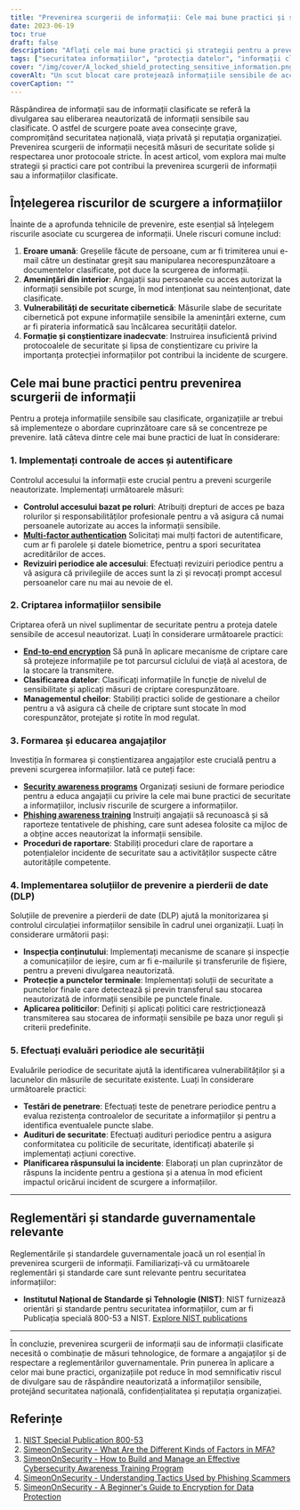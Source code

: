 ```yaml
---
title: "Prevenirea scurgerii de informații: Cele mai bune practici și strategii pentru o securitate sporită"
date: 2023-06-19
toc: true
draft: false
description: "Aflați cele mai bune practici și strategii pentru a preveni scurgerea informațiilor și pentru a proteja datele sensibile, asigurând o securitate și o protecție sporită."
tags: ["securitatea informațiilor", "protecția datelor", "informații clasificate", "scurgere de informații", "strategii de prevenire", "cele mai bune practici", "controale de acces", "criptare", "formarea angajaților", "securitate cibernetică", "prevenirea pierderilor de date", "evaluări de securitate", "reglementări guvernamentale", "NIST", "amenințări din interior", "vulnerabilități de securitate cibernetică", "eroare umană", "programe de conștientizare", "conștientizarea phishing-ului", "Soluții DLP", "controlul accesului pe bază de roluri", "autentificarea cu mai mulți factori", "gestionarea cheilor de criptare", "protecție endpoint", "inspecția conținutului", "audituri de securitate", "teste de penetrare", "planificarea răspunsului la incidente", "protocoale de securitate", "protecția informațiilor"]
cover: "/img/cover/A_locked_shield_protecting_sensitive_information.png"
coverAlt: "Un scut blocat care protejează informațiile sensibile de accesul neautorizat."
coverCaption: ""
---
```


Răspândirea de informații sau de informații clasificate se referă la divulgarea sau eliberarea neautorizată de informații sensibile sau clasificate. O astfel de scurgere poate avea consecințe grave, compromițând securitatea națională, viața privată și reputația organizației. Prevenirea scurgerii de informații necesită măsuri de securitate solide și respectarea unor protocoale stricte. În acest articol, vom explora mai multe strategii și practici care pot contribui la prevenirea scurgerii de informații sau a informațiilor clasificate.

## Înțelegerea riscurilor de scurgere a informațiilor

Înainte de a aprofunda tehnicile de prevenire, este esențial să înțelegem riscurile asociate cu scurgerea de informații. Unele riscuri comune includ:

1. **Eroare umană**: Greșelile făcute de persoane, cum ar fi trimiterea unui e-mail către un destinatar greșit sau manipularea necorespunzătoare a documentelor clasificate, pot duce la scurgerea de informații.
2. **Amenințări din interior**: Angajații sau persoanele cu acces autorizat la informații sensibile pot scurge, în mod intenționat sau neintenționat, date clasificate.
3. **Vulnerabilități de securitate cibernetică**: Măsurile slabe de securitate cibernetică pot expune informațiile sensibile la amenințări externe, cum ar fi pirateria informatică sau încălcarea securității datelor.
4. **Formație și conștientizare inadecvate**: Instruirea insuficientă privind protocoalele de securitate și lipsa de conștientizare cu privire la importanța protecției informațiilor pot contribui la incidente de scurgere.

## Cele mai bune practici pentru prevenirea scurgerii de informații

Pentru a proteja informațiile sensibile sau clasificate, organizațiile ar trebui să implementeze o abordare cuprinzătoare care să se concentreze pe prevenire. Iată câteva dintre cele mai bune practici de luat în considerare:

### 1. Implementați controale de acces și autentificare

Controlul accesului la informații este crucial pentru a preveni scurgerile neautorizate. Implementați următoarele măsuri:

- **Controlul accesului bazat pe roluri**: Atribuiți drepturi de acces pe baza rolurilor și responsabilităților profesionale pentru a vă asigura că numai persoanele autorizate au acces la informații sensibile.
- [**Multi-factor authentication**](https://simeononsecurity.com/articles/what-are-the-diferent-kinds-of-factors-in-mfa/) Solicitați mai mulți factori de autentificare, cum ar fi parolele și datele biometrice, pentru a spori securitatea acreditărilor de acces.
- **Revizuiri periodice ale accesului**: Efectuați revizuiri periodice pentru a vă asigura că privilegiile de acces sunt la zi și revocați prompt accesul persoanelor care nu mai au nevoie de el.

### 2. Criptarea informațiilor sensibile

Criptarea oferă un nivel suplimentar de securitate pentru a proteja datele sensibile de accesul neautorizat. Luați în considerare următoarele practici:

- [**End-to-end encryption**](https://simeononsecurity.com/articles/a-beginners-guide-to-using-encryption-for-data-protection/) Să pună în aplicare mecanisme de criptare care să protejeze informațiile pe tot parcursul ciclului de viață al acestora, de la stocare la transmitere.
- **Clasificarea datelor**: Clasificați informațiile în funcție de nivelul de sensibilitate și aplicați măsuri de criptare corespunzătoare.
- **Managementul cheilor**: Stabiliți practici solide de gestionare a cheilor pentru a vă asigura că cheile de criptare sunt stocate în mod corespunzător, protejate și rotite în mod regulat.

### 3. Formarea și educarea angajaților

Investiția în formarea și conștientizarea angajaților este crucială pentru a preveni scurgerea informațiilor. Iată ce puteți face:

- [**Security awareness programs**](https://simeononsecurity.com/articles/how-to-build-and-manage-an-effective-cybersecurity-awareness-training-program/) Organizați sesiuni de formare periodice pentru a educa angajații cu privire la cele mai bune practici de securitate a informațiilor, inclusiv riscurile de scurgere a informațiilor.
- [**Phishing awareness training**](https://simeononsecurity.com/articles/understanding-tactics-used-by-phising-scammers/) Instruiți angajații să recunoască și să raporteze tentativele de phishing, care sunt adesea folosite ca mijloc de a obține acces neautorizat la informații sensibile.
- **Proceduri de raportare**: Stabiliți proceduri clare de raportare a potențialelor incidente de securitate sau a activităților suspecte către autoritățile competente.

### 4. Implementarea soluțiilor de prevenire a pierderii de date (DLP)

Soluțiile de prevenire a pierderii de date (DLP) ajută la monitorizarea și controlul circulației informațiilor sensibile în cadrul unei organizații. Luați în considerare următorii pași:

- **Inspecția conținutului**: Implementați mecanisme de scanare și inspecție a comunicațiilor de ieșire, cum ar fi e-mailurile și transferurile de fișiere, pentru a preveni divulgarea neautorizată.
- **Protecție a punctelor terminale**: Implementați soluții de securitate a punctelor finale care detectează și previn transferul sau stocarea neautorizată de informații sensibile pe punctele finale.
- **Aplicarea politicilor**: Definiți și aplicați politici care restricționează transmiterea sau stocarea de informații sensibile pe baza unor reguli și criterii predefinite.

### 5. Efectuați evaluări periodice ale securității

Evaluările periodice de securitate ajută la identificarea vulnerabilităților și a lacunelor din măsurile de securitate existente. Luați în considerare următoarele practici:

- **Testări de penetrare**: Efectuați teste de penetrare periodice pentru a evalua rezistența controalelor de securitate a informațiilor și pentru a identifica eventualele puncte slabe.
- **Audituri de securitate**: Efectuați audituri periodice pentru a asigura conformitatea cu politicile de securitate, identificați abaterile și implementați acțiuni corective.
- **Planificarea răspunsului la incidente**: Elaborați un plan cuprinzător de răspuns la incidente pentru a gestiona și a atenua în mod eficient impactul oricărui incident de scurgere a informațiilor.

______

## Reglementări și standarde guvernamentale relevante

Reglementările și standardele guvernamentale joacă un rol esențial în prevenirea scurgerii de informații. Familiarizați-vă cu următoarele reglementări și standarde care sunt relevante pentru securitatea informațiilor:

- **Institutul Național de Standarde și Tehnologie (NIST)**: NIST furnizează orientări și standarde pentru securitatea informațiilor, cum ar fi Publicația specială 800-53 a NIST. [Explore NIST publications](https://csrc.nist.gov/publications/detail/sp/800-53/rev-5/final)

______

În concluzie, prevenirea scurgerii de informații sau de informații clasificate necesită o combinație de măsuri tehnologice, de formare a angajaților și de respectare a reglementărilor guvernamentale. Prin punerea în aplicare a celor mai bune practici, organizațiile pot reduce în mod semnificativ riscul de divulgare sau de răspândire neautorizată a informațiilor sensibile, protejând securitatea națională, confidențialitatea și reputația organizației.

## Referințe

1. [NIST Special Publication 800-53](https://csrc.nist.gov/publications/detail/sp/800-53/rev-5/final)
2. [SimeonOnSecurity - What Are the Different Kinds of Factors in MFA?](https://simeononsecurity.com/articles/what-are-the-diferent-kinds-of-factors-in-mfa/)
3. [SimeonOnSecurity - How to Build and Manage an Effective Cybersecurity Awareness Training Program](https://simeononsecurity.com/articles/how-to-build-and-manage-an-effective-cybersecurity-awareness-training-program/)
4. [SimeonOnSecurity - Understanding Tactics Used by Phishing Scammers](https://simeononsecurity.com/articles/understanding-tactics-used-by-phising-scammers/)
5. [SimeonOnSecurity - A Beginner's Guide to Encryption for Data Protection](https://simeononsecurity.com/articles/a-beginners-guide-to-using-encryption-for-data-protection/)
